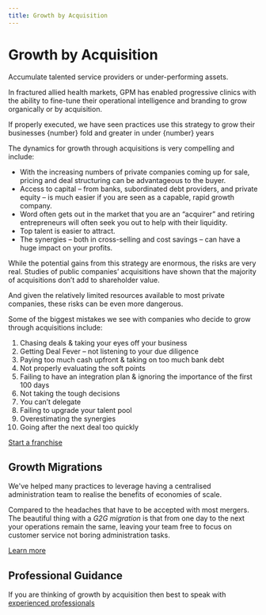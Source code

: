 ```yaml
---
title: Growth by Acquisition
---
```


# Growth by Acquisition

Accumulate talented service providers or under-performing assets.

In fractured allied health markets, GPM has enabled progressive clinics with the ability to fine-tune their operational intelligence and branding to grow organically or by acquisition.

If properly executed, we have seen practices use this strategy to grow their businesses {number} fold and greater in under {number} years

The dynamics for growth through acquisitions is very compelling and include:

- With the increasing numbers of private companies coming up for sale, pricing and deal structuring can be advantageous to the buyer.
- Access to capital – from banks, subordinated debt providers, and private equity – is much easier if you are seen as a capable, rapid growth company.
- Word often gets out in the market that you are an “acquirer” and retiring entrepreneurs will often seek you out to help with their liquidity.
- Top talent is easier to attract.
- The synergies – both in cross-selling and cost savings – can have a huge impact on your profits.

While the potential gains from this strategy are enormous, the risks are very real. Studies of public companies’ acquisitions have shown that the majority of acquisitions don’t add to shareholder value.

And given the relatively limited resources available to most private companies, these risks can be even more dangerous.

Some of the biggest mistakes we see with companies who decide to grow through acquisitions include:

1. Chasing deals & taking your eyes off your business
2. Getting Deal Fever – not listening to your due diligence
3. Paying too much cash upfront & taking on too much bank debt
4. Not properly evaluating the soft points
5. Failing to have an integration plan & ignoring the importance of the first 100 days
6. Not taking the tough decisions
7. You can’t delegate
8. Failing to upgrade your talent pool
9. Overestimating the synergies
10. Going after the next deal too quickly

[Start a franchise](./franchise/)

## Growth Migrations

We've helped many practices to leverage having a centralised administration team to realise the benefits of economies of scale.

Compared to the headaches that have to be accepted with most mergers. The beautiful thing with a _G2G migration_ is that from one day to the next your operations remain the same, leaving your team free to focus on customer service not boring administration tasks.

[Learn more](./growth-migrations)

## Professional Guidance

If you are thinking of growth by acquisition then best to speak with [experienced professionals](http://www.thembogroup.com/)
